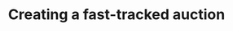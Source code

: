 ---
id: creating-auction
title: Creating a fast-tracked auction
sidebar_label: Creating a fast-tracked auction
description: Creating and registering your parathread via auction.
---
